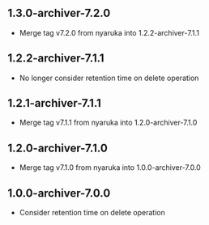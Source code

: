 1.3.0-archiver-7.2.0
----------
 * Merge tag v7.2.0 from nyaruka into 1.2.2-archiver-7.1.1

1.2.2-archiver-7.1.1
----------
 * No longer consider retention time on delete operation

1.2.1-archiver-7.1.1
----------
 * Merge tag v7.1.1 from nyaruka into 1.2.0-archiver-7.1.0

1.2.0-archiver-7.1.0
----------
 * Merge tag v7.1.0 from nyaruka into 1.0.0-archiver-7.0.0

1.0.0-archiver-7.0.0
----------
 * Consider retention time on delete operation